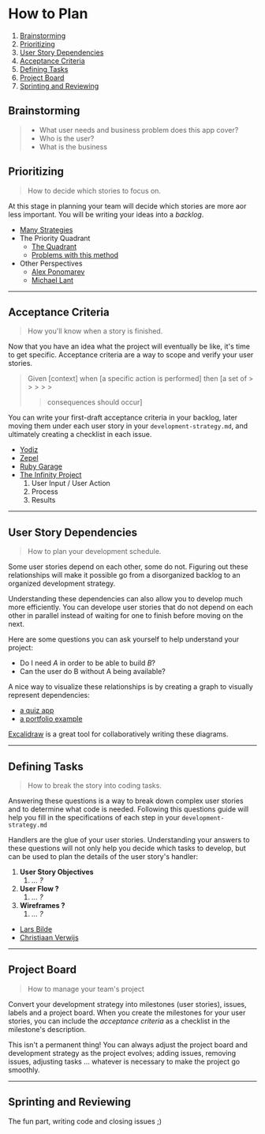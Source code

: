 # How to Plan

1. [Brainstorming](#brainstorming)
2. [Prioritizing](#prioritizing)
3. [User Story Dependencies](#user-story-dependencies)
4. [Acceptance Criteria](#acceptance-criteria)
5. [Defining Tasks](#defining-tasks)
6. [Project Board](#project-board)
7. [Sprinting and Reviewing](#sprinting-and-reviewing)

## Brainstorming

> - What user needs and business problem does this app cover?
> - Who is the user?
> - What is the business

## Prioritizing

> How to decide which stories to focus on.

At this stage in planning your team will decide which stories are more aor less
important. You will be writing your ideas into a _backlog_.

- [Many Strategies](https://zapier.com/blog/how-to-prioritize)
- The Priority Quadrant
  - [The Quadrant](https://www.youtube.com/watch?v=NGvsxPOmWuw)
  - [Problems with this method](https://www.linkedin.com/pulse/why-prioritization-impacteffort-doesnt-work-itamar-gilad)
- Other Perspectives
  - [Alex Ponomarev](https://medium.com/swlh/prioritizing-user-stories-in-agile-projects-d1dd8dd79165)
  - [Michael Lant](https://michaellant.com/2010/05/21/how-to-easily-prioritize-your-agile-stories/)

---

## Acceptance Criteria

> How you'll know when a story is finished.

Now that you have an idea what the project will eventually be like, it's time to
get specific. Acceptance criteria are a way to scope and verify your user
stories.

> Given [context] when [a specific action is performed] then [a set of > > > > >
>
> > consequences should occur]

You can write your first-draft acceptance criteria in your backlog, later moving
them under each user story in your `development-strategy.md`, and ultimately
creating a checklist in each issue.

- [Yodiz](https://www.yodiz.com/blog/user-stories-acceptance-definition-and-criteria-in-agile-methodologies/)
- [Zepel](https://zepel.io/agile/acceptance-criteria-for-user-stories/)
- [Ruby Garage](https://rubygarage.org/blog/clear-acceptance-criteria-and-why-its-important)
- [The Infinity Project](https://www.youtube.com/watch?v=KYS0ptJ4JWc)
  1. User Input / User Action
  2. Process
  3. Results

---

## User Story Dependencies

> How to plan your development schedule.

Some user stories depend on each other, some do not. Figuring out these
relationships will make it possible go from a disorganized backlog to an
organized development strategy.

Understanding these dependencies can also allow you to develop much more
efficiently. You can develope user stories that do not depend on each other in
parallel instead of waiting for one to finish before moving on the next.

Here are some questions you can ask yourself to help understand your project:

- Do I need _A_ in order to be able to build _B_?
- Can the user do B without A being available?

A nice way to visualize these relationships is by creating a graph to visually
represent dependencies:

- [a quiz app](https://excalidraw.com/#json=5248906938023936,dnJz0Qy9tk5M4ho-RUiqYQ)
- [a portfolio example](https://github.com/elewa-student/User-Centered-Development#story-dependencies)

[Excalidraw](https://excalidraw.com/) is a great tool for collaboratively
writing these diagrams.

---

## Defining Tasks

> How to break the story into coding tasks.

Answering these questions is a way to break down complex user stories and to
determine what code is needed. Following this questions guide will help you fill
in the specifications of each step in your `development-strategy.md`

Handlers are the glue of your user stories. Understanding your answers to these
questions will not only help you decide which tasks to develop, but can be used
to plan the details of the user story's handler:

1. **User Story Objectives**
   1. _... ?_
2. **User Flow ?**
   1. _... ?_
3. **Wireframes ?**
   1. _... ?_

- [Lars Bilde](https://www.youtube.com/watch?v=gZ4uLafsxAk)
- [Christiaan Verwijs](https://medium.com/the-liberators/10-powerful-strategies-for-breaking-down-user-stories-in-scrum-with-cheatsheet-2cd9aae7d0eb)

---

## Project Board

> How to manage your team's project

Convert your development strategy into milestones (user stories), issues, labels
and a project board. When you create the milestones for your user stories, you
can include the _acceptance criteria_ as a checklist in the milestone's
description.

This isn't a permanent thing! You can always adjust the project board and
development strategy as the project evolves; adding issues, removing issues,
adjusting tasks ... whatever is necessary to make the project go smoothly.

---

## Sprinting and Reviewing

The fun part, writing code and closing issues ;)
